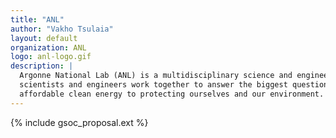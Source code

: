```yaml
---
title: "ANL"
author: "Vakho Tsulaia"
layout: default
organization: ANL
logo: anl-logo.gif
description: |
  Argonne National Lab (ANL) is a multidisciplinary science and engineering research center, where talented 
  scientists and engineers work together to answer the biggest questions facing humanity, from how to obtain 
  affordable clean energy to protecting ourselves and our environment.
---
```


{% include gsoc_proposal.ext %}

